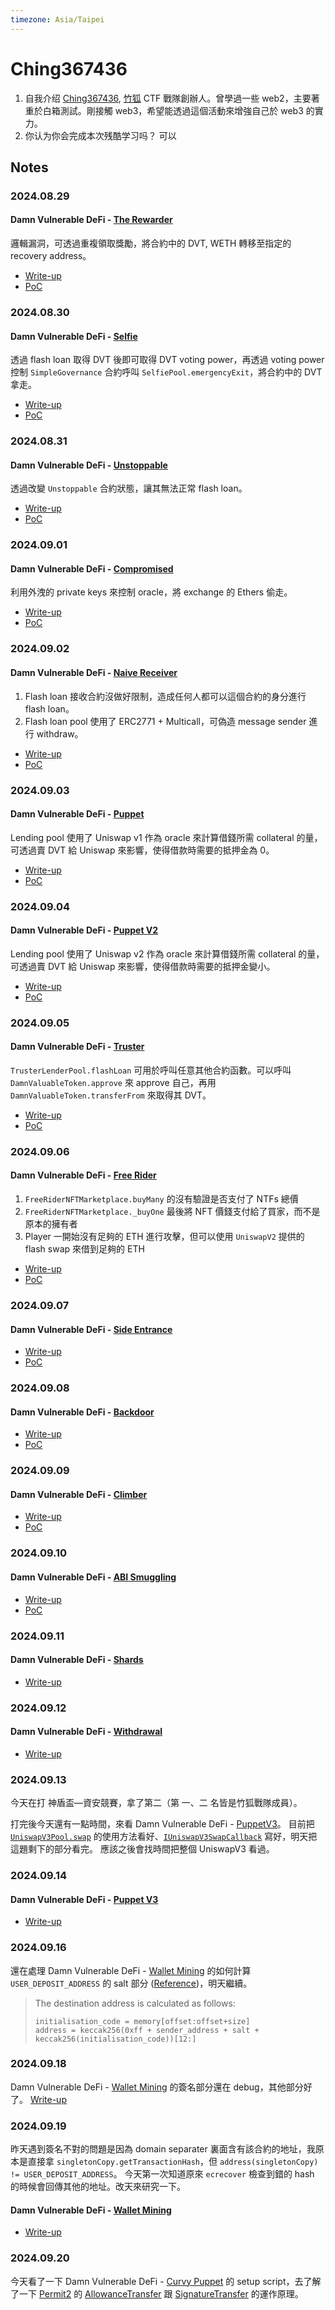 ```yaml
---
timezone: Asia/Taipei
---
```



# Ching367436

1. 自我介绍
    [Ching367436](https://ching367436.me/about), [竹狐](https://ctftime.org/team/280959) CTF 戰隊創辦人。曾學過一些 web2，主要著重於白箱測試。剛接觸 web3，希望能透過這個活動來增強自己於 web3 的實力。
2. 你认为你会完成本次残酷学习吗？
   可以

## Notes

<!-- Content_START -->

### 2024.08.29
#### Damn Vulnerable DeFi - [The Rewarder](https://www.damnvulnerabledefi.xyz/challenges/the-rewarder/)
邏輯漏洞，可透過重複領取獎勵，將合約中的 DVT, WETH 轉移至指定的 recovery address。
- [Write-up](./Writeup/Ching367436/damn-vulnerable-defi/the-rewarder/README.md)
- [PoC](./Writeup/Ching367436/damn-vulnerable-defi/the-rewarder/TheRewarder.t.sol#L150)

### 2024.08.30
#### Damn Vulnerable DeFi - [Selfie](https://www.damnvulnerabledefi.xyz/challenges/selfie/)
透過 flash loan 取得 DVT 後即可取得 DVT voting power，再透過 voting power 控制 `SimpleGovernance` 合約呼叫 `SelfiePool.emergencyExit`，將合約中的 DVT 拿走。
- [Write-up](./Writeup/Ching367436/damn-vulnerable-defi/selfie/README.md)
- [PoC](./Writeup/Ching367436/damn-vulnerable-defi/selfie/Selfie.t.sol#L66)

### 2024.08.31
#### Damn Vulnerable DeFi - [Unstoppable](https://www.damnvulnerabledefi.xyz/challenges/unstoppable/)
透過改變 `Unstoppable` 合約狀態，讓其無法正常 flash loan。
- [Write-up](./Writeup/Ching367436/damn-vulnerable-defi/unstoppable/README.md)
- [PoC](./Writeup/Ching367436/damn-vulnerable-defi/unstoppable/Unstoppable.t.sol#L95)

### 2024.09.01
#### Damn Vulnerable DeFi - [Compromised](https://www.damnvulnerabledefi.xyz/challenges/compromised/)
利用外洩的 private keys 來控制 oracle，將 exchange 的 Ethers 偷走。
- [Write-up](./Writeup/Ching367436/damn-vulnerable-defi/compromised/README.md)
- [PoC](./Writeup/Ching367436/damn-vulnerable-defi/compromised/Compromised.t.sol#L77)

### 2024.09.02
#### Damn Vulnerable DeFi - [Naive Receiver](https://www.damnvulnerabledefi.xyz/challenges/naive-receiver/)
1. Flash loan 接收合約沒做好限制，造成任何人都可以這個合約的身分進行 flash loan。
2. Flash loan pool 使用了 ERC2771 + Multicall，可偽造 message sender 進行 withdraw。
- [Write-up](./Writeup/Ching367436/damn-vulnerable-defi/naive-receiver/README.md)
- [PoC](./Writeup/Ching367436/damn-vulnerable-defi/naive-receiver/NaiveReceiver.t.sol#L81)

### 2024.09.03
#### Damn Vulnerable DeFi - [Puppet](https://www.damnvulnerabledefi.xyz/challenges/puppet/)
Lending pool 使用了 Uniswap v1 作為 oracle 來計算借錢所需 collateral 的量，可透過賣 DVT 給 Uniswap 來影響，使得借款時需要的抵押金為 0。
- [Write-up](./Writeup/Ching367436/damn-vulnerable-defi/puppet/README.md)
- [PoC](./Writeup/Ching367436/damn-vulnerable-defi/puppet/Puppet.t.sol#L94)

### 2024.09.04
#### Damn Vulnerable DeFi - [Puppet V2](https://www.damnvulnerabledefi.xyz/challenges/puppet-v2/)
Lending pool 使用了 Uniswap v2 作為 oracle 來計算借錢所需 collateral 的量，可透過賣 DVT 給 Uniswap 來影響，使得借款時需要的抵押金變小。
- [Write-up](./Writeup/Ching367436/damn-vulnerable-defi/puppet-v2/README.md)
- [PoC](./Writeup/Ching367436/damn-vulnerable-defi/puppet-v2/PuppetV2.t.sol#L101)

### 2024.09.05
#### Damn Vulnerable DeFi - [Truster](https://www.damnvulnerabledefi.xyz/challenges/truster/)
`TrusterLenderPool.flashLoan` 可用於呼叫任意其他合約函數。可以呼叫 `DamnValuableToken.approve` 來 approve 自己，再用 `DamnValuableToken.transferFrom` 來取得其 DVT。
- [Write-up](./Writeup/Ching367436/damn-vulnerable-defi/truster/README.md)
- [PoC](./Writeup/Ching367436/damn-vulnerable-defi/truster/Truster.t.sol#L54)

### 2024.09.06
#### Damn Vulnerable DeFi - [Free Rider](https://www.damnvulnerabledefi.xyz/challenges/free-rider/)
1. `FreeRiderNFTMarketplace.buyMany` 的沒有驗證是否支付了 NTFs 總價
2. `FreeRiderNFTMarketplace._buyOne` 最後將 NFT 價錢支付給了買家，而不是原本的擁有者
3. Player 一開始沒有足夠的 ETH 進行攻擊，但可以使用 `UniswapV2` 提供的 flash swap 來借到足夠的 ETH
- [Write-up](./Writeup/Ching367436/damn-vulnerable-defi/free-rider/README.md)
- [PoC](./Writeup/Ching367436/damn-vulnerable-defi/free-rider/FreeRider.t.sol#L127)

### 2024.09.07
#### Damn Vulnerable DeFi - [Side Entrance](https://www.damnvulnerabledefi.xyz/challenges/side-entrance/)
- [Write-up](./Writeup/Ching367436/damn-vulnerable-defi/side-entrance/README.md)
- [PoC](./Writeup/Ching367436/damn-vulnerable-defi/side-entrance/SideEntrance.t.sol#L48)

### 2024.09.08
#### Damn Vulnerable DeFi - [Backdoor](https://www.damnvulnerabledefi.xyz/challenges/backdoor/)
- [Write-up](./Writeup/Ching367436/damn-vulnerable-defi/backdoor/README.md)
- [PoC](./Writeup/Ching367436/damn-vulnerable-defi/backdoor/Backdoor.t.sol#L74)

### 2024.09.09
#### Damn Vulnerable DeFi - [Climber](https://www.damnvulnerabledefi.xyz/challenges/climber/)
- [Write-up](./Writeup/Ching367436/damn-vulnerable-defi/climber/README.md)
- [PoC](./Writeup/Ching367436/damn-vulnerable-defi/climber/Climber.t.sol#L89)

### 2024.09.10
#### Damn Vulnerable DeFi - [ABI Smuggling](https://www.damnvulnerabledefi.xyz/challenges/abi-smuggling/)
- [Write-up](./Writeup/Ching367436/damn-vulnerable-defi/abi-smuggling/README.md)
- [PoC](./Writeup/Ching367436/damn-vulnerable-defi/abi-smuggling/ABISmuggling.t.sol#L75)

### 2024.09.11
#### Damn Vulnerable DeFi - [Shards](https://www.damnvulnerabledefi.xyz/challenges/shards/)
- [Write-up](./Writeup/Ching367436/damn-vulnerable-defi/shards/README.md)

### 2024.09.12
#### Damn Vulnerable DeFi - [Withdrawal](https://www.damnvulnerabledefi.xyz/challenges/withdrawal/)
- [Write-up](./Writeup/Ching367436/damn-vulnerable-defi/withdrawal/README.md)

### 2024.09.13
今天在打 神盾盃—資安競賽，拿了第二（第 一、二 名皆是竹狐戰隊成員）。

打完後今天還有一點時間，來看 Damn Vulnerable DeFi - [PuppetV3](https://www.damnvulnerabledefi.xyz/challenges/puppet-v3/)。
目前把 [`UniswapV3Pool.swap`](https://github.com/Uniswap/v3-core/blob/main/contracts/UniswapV3Pool.sol#L776) 的使用方法看好、[`IUniswapV3SwapCallback`](https://docs.uniswap.org/contracts/v3/reference/core/interfaces/callback/IUniswapV3SwapCallback) 寫好，明天把這題剩下的部分看完。
應該之後會找時間把整個 UniswapV3 看過。

### 2024.09.14
#### Damn Vulnerable DeFi - [Puppet V3](https://www.damnvulnerabledefi.xyz/challenges/puppet-v3/)
- [Write-up](./Writeup/Ching367436/damn-vulnerable-defi/puppet-v3/README.md)

### 2024.09.16
還在處理 Damn Vulnerable DeFi - [Wallet Mining](https://www.damnvulnerabledefi.xyz/challenges/wallet-mining/) 的如何計算 `USER_DEPOSIT_ADDRESS` 的 salt 部分 ([Reference](https://www.evm.codes))，明天繼續。
> The destination address is calculated as follows:
> ```
> initialisation_code = memory[offset:offset+size]
> address = keccak256(0xff + sender_address + salt + keccak256(initialisation_code))[12:]
> ```

### 2024.09.18
Damn Vulnerable DeFi - [Wallet Mining](https://www.damnvulnerabledefi.xyz/challenges/wallet-mining/) 的簽名部分還在 debug，其他部分好了。
[Write-up](./Writeup/Ching367436/damn-vulnerable-defi/wallet-mining/README.md)

### 2024.09.19
昨天遇到簽名不對的問題是因為 domain separater 裏面含有該合約的地址，我原本是直接拿 `singletonCopy.getTransactionHash`，但 `address(singletonCopy) != USER_DEPOSIT_ADDRESS`。
今天第一次知道原來 `ecrecover` 檢查到錯的 hash 的時候會回傳其他的地址。改天來研究一下。

#### Damn Vulnerable DeFi - [Wallet Mining](https://www.damnvulnerabledefi.xyz/challenges/wallet-mining/)
- [Write-up](./Writeup/Ching367436/damn-vulnerable-defi/wallet-mining/README.md)

### 2024.09.20
今天看了一下 Damn Vulnerable DeFi - [Curvy Puppet](https://www.damnvulnerabledefi.xyz/challenges/curvy-puppet/) 的 setup script，去了解了一下 [Permit2](https://github.com/Uniswap/permit2/blob/main/src/Permit2.sol) 的 [AllowanceTransfer](https://github.com/Uniswap/permit2/blob/main/src/AllowanceTransfer.sol) 跟 [SignatureTransfer](https://github.com/Uniswap/permit2/blob/main/src/SignatureTransfer.sol) 的運作原理。

<!-- Content_END -->